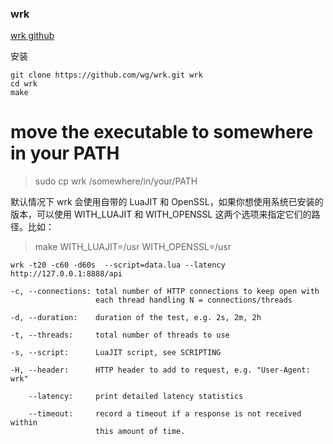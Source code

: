 ### wrk 

[wrk github](https://github.com/wg/wrk.git)

安装
```
git clone https://github.com/wg/wrk.git wrk
cd wrk
make
```

# move the executable to somewhere in your PATH

> sudo cp wrk /somewhere/in/your/PATH

默认情况下 wrk 会使用自带的 LuaJIT 和 OpenSSL，如果你想使用系统已安装的版本，可以使用 WITH_LUAJIT 和 WITH_OPENSSL 这两个选项来指定它们的路径。比如：

> make WITH_LUAJIT=/usr WITH_OPENSSL=/usr



```shell
wrk -t20 -c60 -d60s  --script=data.lua --latency http://127.0.0.1:8888/api
```

```
-c, --connections: total number of HTTP connections to keep open with
                   each thread handling N = connections/threads

-d, --duration:    duration of the test, e.g. 2s, 2m, 2h

-t, --threads:     total number of threads to use

-s, --script:      LuaJIT script, see SCRIPTING

-H, --header:      HTTP header to add to request, e.g. "User-Agent: wrk"

    --latency:     print detailed latency statistics

    --timeout:     record a timeout if a response is not received within
                   this amount of time.
```